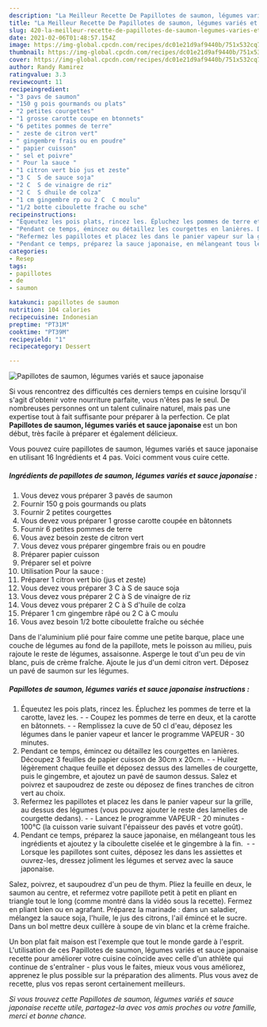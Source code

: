 ```yaml
---
description: "La Meilleur Recette De Papillotes de saumon, légumes variés et sauce japonaise"
title: "La Meilleur Recette De Papillotes de saumon, légumes variés et sauce japonaise"
slug: 420-la-meilleur-recette-de-papillotes-de-saumon-legumes-varies-et-sauce-japonaise
date: 2021-02-06T01:48:57.154Z
image: https://img-global.cpcdn.com/recipes/dc01e21d9af9440b/751x532cq70/papillotes-de-saumon-legumes-varies-et-sauce-japonaise-photo-principale-de-la-recette.jpg
thumbnail: https://img-global.cpcdn.com/recipes/dc01e21d9af9440b/751x532cq70/papillotes-de-saumon-legumes-varies-et-sauce-japonaise-photo-principale-de-la-recette.jpg
cover: https://img-global.cpcdn.com/recipes/dc01e21d9af9440b/751x532cq70/papillotes-de-saumon-legumes-varies-et-sauce-japonaise-photo-principale-de-la-recette.jpg
author: Randy Ramirez
ratingvalue: 3.3
reviewcount: 11
recipeingredient:
- "3 pavs de saumon"
- "150 g pois gourmands ou plats"
- "2 petites courgettes"
- "1 grosse carotte coupe en btonnets"
- "6 petites pommes de terre"
- " zeste de citron vert"
- " gingembre frais ou en poudre"
- " papier cuisson"
- " sel et poivre"
- " Pour la sauce "
- "1 citron vert bio jus et zeste"
- "3 C  S de sauce soja"
- "2 C  S de vinaigre de riz"
- "2 C  S dhuile de colza"
- "1 cm gingembre rp ou 2 C  C moulu"
- "1/2 botte ciboulette frache ou sche"
recipeinstructions:
- "Équeutez les pois plats, rincez les. Épluchez les pommes de terre et la carotte, lavez les.  Coupez les pommes de terre en deux, et la carotte en bâtonnets.  Remplissez la cuve de 50 cl d&#39;eau, déposez les légumes dans le panier vapeur et lancer le programme VAPEUR - 30 minutes."
- "Pendant ce temps, émincez ou détaillez les courgettes en lanières. Découpez 3 feuilles de papier cuisson de 30cm x 20cm.  Huilez légèrement chaque feuille et déposez dessus des lamelles de courgette, puis le gingembre, et ajoutez un pavé de saumon dessus. Salez et poivrez et saupoudrez de zeste ou déposez de fines tranches de citron vert au choix."
- "Refermez les papillotes et placez les dans le panier vapeur sur la grille, au dessus des légumes (vous pouvez ajouter le reste des lamelles de courgette dedans).  Lancez le programme VAPEUR - 20 minutes - 100°C (la cuisson varie suivant l&#39;épaisseur des pavés et votre goût)."
- "Pendant ce temps, préparez la sauce japonaise, en mélangeant tous les ingrédients et ajoutez y la ciboulette ciselée et le gingembre à la fin.   Lorsque les papillotes sont cuites, déposez les dans les assiettes et ouvrez-les, dressez joliment les légumes et servez avec la sauce japonaise."
categories:
- Resep
tags:
- papillotes
- de
- saumon

katakunci: papillotes de saumon 
nutrition: 104 calories
recipecuisine: Indonesian
preptime: "PT31M"
cooktime: "PT39M"
recipeyield: "1"
recipecategory: Dessert

---
```



![Papillotes de saumon, légumes variés et sauce japonaise](https://img-global.cpcdn.com/recipes/dc01e21d9af9440b/751x532cq70/papillotes-de-saumon-legumes-varies-et-sauce-japonaise-photo-principale-de-la-recette.jpg)

Si vous rencontrez des difficultés ces derniers temps en cuisine lorsqu'il s'agit d'obtenir votre nourriture parfaite, vous n'êtes pas le seul. De nombreuses personnes ont un talent culinaire naturel, mais pas une expertise tout à fait suffisante pour préparer à la perfection. Ce plat <strong> Papillotes de saumon, légumes variés et sauce japonaise </strong> est un bon début, très facile à préparer et également délicieux.

<!--inarticleads1-->

Vous pouvez cuire papillotes de saumon, légumes variés et sauce japonaise en utilisant 16 Ingrédients et 4 pas. Voici comment vous cuire cette.

##### Ingrédients de papillotes de saumon, légumes variés et sauce japonaise :

1. Vous devez vous préparer 3 pavés de saumon
1. Fournir 150 g pois gourmands ou plats
1. Fournir 2 petites courgettes
1. Vous devez vous préparer 1 grosse carotte coupée en bâtonnets
1. Fournir 6 petites pommes de terre
1. Vous avez besoin  zeste de citron vert
1. Vous devez vous préparer  gingembre frais ou en poudre
1. Préparer  papier cuisson
1. Préparer  sel et poivre
1. Utilisation  Pour la sauce :
1. Préparer 1 citron vert bio (jus et zeste)
1. Vous devez vous préparer 3 C à S de sauce soja
1. Vous devez vous préparer 2 C à S de vinaigre de riz
1. Vous devez vous préparer 2 C à S d&#39;huile de colza
1. Préparer 1 cm gingembre râpé ou 2 C à C moulu
1. Vous avez besoin 1/2 botte ciboulette fraîche ou séchée


Dans de l&#39;aluminium plié pour faire comme une petite barque, place une couche de légumes au fond de la papillote, mets le poisson au milieu, puis rajoute le reste de légumes, assaisonne. Asperge le tout d&#39;un peu de vin blanc, puis de crème fraîche. Ajoute le jus d&#39;un demi citron vert. Déposez un pavé de saumon sur les légumes. 

<!--inarticleads2-->

##### Papillotes de saumon, légumes variés et sauce japonaise instructions :

1. Équeutez les pois plats, rincez les. Épluchez les pommes de terre et la carotte, lavez les. -  - Coupez les pommes de terre en deux, et la carotte en bâtonnets. -  - Remplissez la cuve de 50 cl d&#39;eau, déposez les légumes dans le panier vapeur et lancer le programme VAPEUR - 30 minutes.
1. Pendant ce temps, émincez ou détaillez les courgettes en lanières. Découpez 3 feuilles de papier cuisson de 30cm x 20cm. -  - Huilez légèrement chaque feuille et déposez dessus des lamelles de courgette, puis le gingembre, et ajoutez un pavé de saumon dessus. Salez et poivrez et saupoudrez de zeste ou déposez de fines tranches de citron vert au choix.
1. Refermez les papillotes et placez les dans le panier vapeur sur la grille, au dessus des légumes (vous pouvez ajouter le reste des lamelles de courgette dedans). -  - Lancez le programme VAPEUR - 20 minutes - 100°C (la cuisson varie suivant l&#39;épaisseur des pavés et votre goût).
1. Pendant ce temps, préparez la sauce japonaise, en mélangeant tous les ingrédients et ajoutez y la ciboulette ciselée et le gingembre à la fin.  -  - Lorsque les papillotes sont cuites, déposez les dans les assiettes et ouvrez-les, dressez joliment les légumes et servez avec la sauce japonaise.


Salez, poivrez, et saupoudrez d&#39;un peu de thym. Pliez la feuille en deux, le saumon au centre, et refermez votre papillote petit à petit en pliant en triangle tout le long (comme montré dans la vidéo sous la recette). Fermez en pliant bien ou en agrafant. Préparez la marinade : dans un saladier, mélangez la sauce soja, l&#39;huile, le jus des citrons, l&#39;ail émincé et le sucre. Dans un bol mettre deux cuillère à soupe de vin blanc et la crème fraiche. 

<!--inarticleads1-->

<p>
Un bon plat fait maison est l'exemple que tout le monde garde à l'esprit. L'utilisation de ces Papillotes de saumon, légumes variés et sauce japonaise recette pour améliorer votre cuisine coïncide avec celle d'un athlète qui continue de s'entraîner - plus vous le faites, mieux vous vous améliorez, apprenez le plus possible sur la préparation des aliments. Plus vous avez de recette, plus vos repas seront certainement meilleurs.
</p>

<p>
<i>Si vous trouvez cette Papillotes de saumon, légumes variés et sauce japonaise recette utile, partagez-la avec vos amis proches ou votre famille, merci et bonne chance.</i>
</p>
